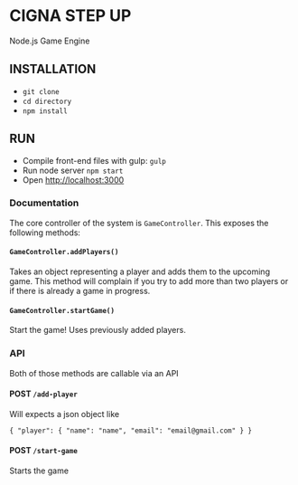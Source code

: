 # CIGNA STEP UP #
Node.js Game Engine

## INSTALLATION ##

* `git clone`
* `cd directory`
* `npm install`

## RUN ##

* Compile front-end files with gulp: `gulp`
* Run node server `npm start`
* Open [http://localhost:3000](http://localhost:3000)


### Documentation

The core controller of the system is `GameController`. This exposes the following methods:

#### `GameController.addPlayers()`

Takes an object representing a player and adds them to the upcoming game. This method will complain if 
you try to add more than two players or if there is already a game in progress.


#### `GameController.startGame()`

Start the game! Uses previously added players.



### API

Both of those methods are callable via an API

#### POST `/add-player`

Will expects a json object like

`
{
    "player": {
        "name": "name",
        "email": "email@gmail.com"
    }
}
`

#### POST `/start-game`

Starts the game
